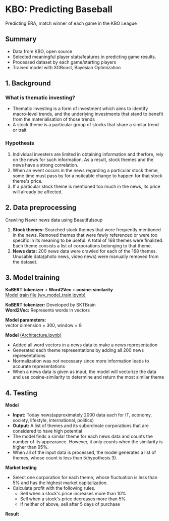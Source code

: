# KBO: Predicting Baseball
Predicting ERA, match winner of each game in the KBO League

## Summary
* Data from KBO, open source
* Selected meaningful player stats/features in predicting game results.
* Processed dataset by each game/starting players
* Trained model with XGBoost, Bayesian Optimization

## 1. Background
### What is thematic investing?
* Thematic investing is a form of investment which aims to identify macro-level trends, and the underlying investments that stand to benefit from the materialisation of those trends
* A stock theme is a particular group of stocks that share a similar trend or trait

### Hypothesis
1. Individual investers are limited in obtaining information and therfore, rely on the news for such information. As a result, stock themes and the news have a strong correlation.
2. When an event occurs in the news regarding a particular stock theme, some time must pass by for a noticable change to happen for that stock theme's price.
3. If a particular stock theme is mentioned too much in the news, its price will already be affected.

## 2. Data preprocessing
Crawling Naver news data using Beautifulsoup

1. **Stock themes:** Searched stock themes that were frequently mentioned in the news. Removed themes that were fewly referenced or were too specific in its meaning to be useful. A total of 168 themes were finalized. Each theme consists a list of corporations belonging to that theme.
2. **News data:** 200 news data were crawled for each of the 168 themes. Unusable data(photo news, video news) were manually removed from the dataset.

## 3. Model training

**KoBERT tokenizer + Word2Vec + cosine-similarity**\
[Model train file (wv_model_train.ipynb)](./Model/wv_model_train.ipynb)

**KoBERT tokenizer:** Developed by SKTBrain\
**Word2Vec:** Represents words in vectors

**Model parameters:**\
vector dimension = 300, window = 8

**Model** [(Architecture.ipynb)](./Model/Architecture.ipynb)
- Added all word vectors in a news data to make a news representation
- Generated each theme representations by adding all 200 news representations
- Normalization was not necessary since more information leads to accurate representations
- When a news data is given as input, the model will vectorize the data and use cosine-similarity to determine and return the most similar theme

## 4. Testing
**Model**
- **Input:** Today news(approximately 2000 data each for IT, economy, society, lifestyle, international, politics)
- **Output:** A list of themes and its subordinate corporations that are considered to have high potential
- The model finds a similar theme for each news data and counts the number of its appearance. However, it only counts when the similarity is higher than 95%.
- When all of the input data is processed, the model generates a list of themes, whose count is less than 5(hypothesis 3).

**Market testing**
- Select one corporation for each theme, whose fluctuation is less than 5% and has the highest market capitalization.
- Calculate profit with the following rules.
  - Sell when a stock's price increases more than 10%
  - Sell when a stock's price decreases more than 5%
  - If neither of above, sell after 5 days of purchase
  
**Result**

